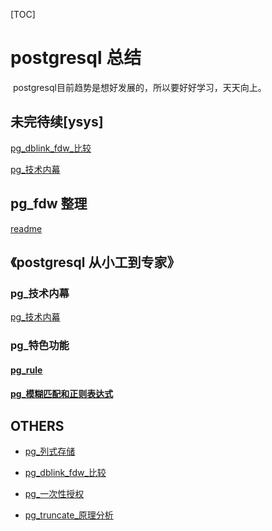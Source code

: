 [TOC]

# postgresql 总结

​	postgresql目前趋势是想好发展的，所以要好好学习，天天向上。







## 未完待续[ysys]

[pg_dblink_fdw_比较](../20180701/pg_dblink_fdw_比较.md)

[pg_技术内幕](../20180701/pg_技术内幕.md)





## pg_fdw 整理

[readme](../20180625/readme.md)



## 《postgresql 从小工到专家》



### pg_技术内幕

[pg_技术内幕](../20180701/pg_技术内幕.md)



### pg_特色功能

#### [pg_rule](../20180627/pg_rule.md)

#### [pg_模糊匹配和正则表达式](../20180704/pg_模糊匹配和正则表达式.md)



## OTHERS



- [pg_列式存储](../20180628/pg_列式存储.md)

- [pg_dblink_fdw_比较](../20180701/pg_dblink_fdw_比较.md)

- [pg_一次性授权](../20180118/pg_一次性授权.md)

- [pg_truncate_原理分析](../20180204/pg_truncate_原理分析.md)

  